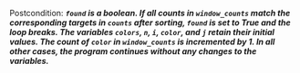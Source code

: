 Postcondition: ***`found` is a boolean. If all counts in `window_counts` match the corresponding targets in `counts` after sorting, `found` is set to True and the loop breaks. The variables `colors`, `n`, `i`, `color`, and `j` retain their initial values. The count of `color` in `window_counts` is incremented by 1. In all other cases, the program continues without any changes to the variables.***